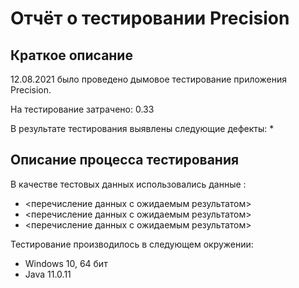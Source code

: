 # Отчёт о тестировании Precision

## Краткое описание

12.08.2021 было проведено дымовое тестирование приложения Precision.

На тестирование затрачено: 0.33

В результате тестирования выявлены следующие дефекты:
* 

## Описание процесса тестирования

В качестве тестовых данных использовались данные :
* <перечисление данных с ожидаемым результатом>
* <перечисление данных с ожидаемым результатом>
* <перечисление данных с ожидаемым результатом>

Тестирование производилось в следующем окружении:
* Windows 10, 64 бит
* Java 11.0.11